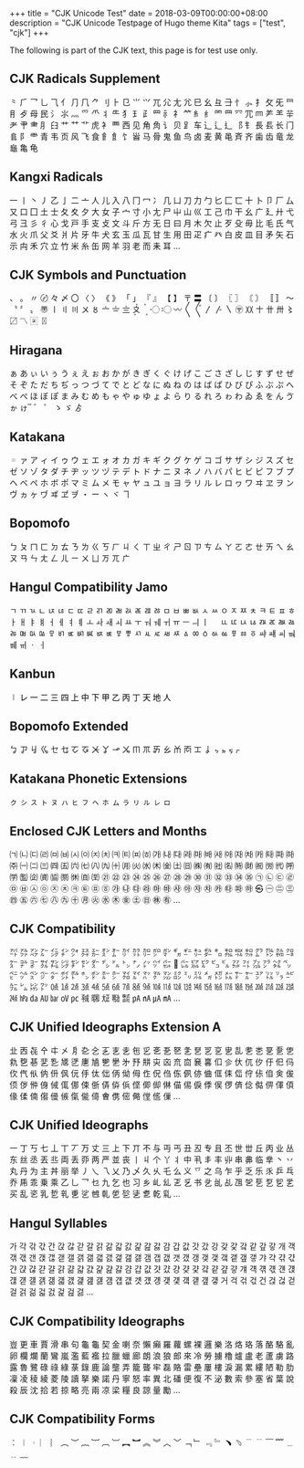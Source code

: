 +++
title = "CJK Unicode Test"
date = 2018-03-09T00:00:00+08:00
description = "CJK Unicode Testpage of Hugo theme Kita"
tags = ["test", "cjk"]
+++

The following is part of the CJK text, this page is for test use only.

<!--more-->

## CJK Radicals Supplement

⺀ ⺁ ⺂ ⺃ ⺄ ⺅ ⺆ ⺇ ⺈ ⺉ ⺊ ⺋ ⺌ ⺍ ⺎ ⺏ ⺐ ⺑ ⺒ ⺓ ⺔ ⺕ ⺖ ⺗ ⺘ ⺙ ⺛ ⺜ ⺝ ⺞ ⺟ ⺠ ⺡ ⺢ ⺣ ⺤ ⺥ ⺦ ⺧ ⺨ ⺩ ⺪ ⺫ ⺬ ⺭ ⺮ ⺯ ⺰ ⺱ ⺲ ⺳ ⺴ ⺵ ⺶ ⺷ ⺸ ⺹ ⺺ ⺻ ⺼ ⺽ ⺾ ⺿ ⻀ ⻁ ⻂ ⻃ ⻄ ⻅ ⻆ ⻇ ⻈ ⻉ ⻊ ⻋ ⻌ ⻍ ⻎ ⻏ ⻐ ⻑ ⻒ ⻓ ⻔ ⻕ ⻖ ⻗ ⻘ ⻙ ⻚ ⻛ ⻜ ⻝ ⻞ ⻟ ⻠ ⻡ ⻢ ⻣ ⻤ ⻥ ⻦ ⻧ ⻨ ⻩ ⻪ ⻫ ⻬ ⻭ ⻮ ⻯ ⻰ ⻱ ⻲ ⻳

## Kangxi Radicals

⼀ ⼁ ⼂ ⼃ ⼄ ⼅ ⼆ ⼇ ⼈ ⼉ ⼊ ⼋ ⼌ ⼍ ⼎ ⼏ ⼐ ⼑ ⼒ ⼓ ⼔ ⼕ ⼖ ⼗ ⼘ ⼙ ⼚ ⼛ ⼜ ⼝ ⼞ ⼟ ⼠ ⼡ ⼢ ⼣ ⼤ ⼥ ⼦ ⼧ ⼨ ⼩ ⼪ ⼫ ⼬ ⼭ ⼮ ⼯ ⼰ ⼱ ⼲ ⼳ ⼴ ⼵ ⼶ ⼷ ⼸ ⼹ ⼺ ⼻ ⼼ ⼽ ⼾ ⼿ ⽀ ⽁ ⽂ ⽃ ⽄ ⽅ ⽆ ⽇ ⽈ ⽉ ⽊ ⽋ ⽌ ⽍ ⽎ ⽏ ⽐ ⽑ ⽒ ⽓ ⽔ ⽕ ⽖ ⽗ ⽘ ⽙ ⽚ ⽛ ⽜ ⽝ ⽞ ⽟ ⽠ ⽡ ⽢ ⽣ ⽤ ⽥ ⽦ ⽧ ⽨ ⽩ ⽪ ⽫ ⽬ ⽭ ⽮ ⽯ ⽰ ⽱ ⽲ ⽳ ⽴ ⽵ ⽶ ⽷ ⽸ ⽹ ⽺ ⽻ ⽼ ⽽ ⽾ ⽿ ...

## CJK Symbols and Punctuation

、 。 〃 〄 々 〆 〇 〈 〉 《 》 「 」 『 』 【 】 〒 〓 〔 〕 〖 〗 〘 〙 〚 〛 〜 〝 〞 〟 〠 〡 〢 〣 〤 〥 〦 〧 〨 〩 〪 〫 〬 〭 〮 〯 〰 〱 〲 〳 〴 〵 〶 〷 〸 〹 〺 〻 〼 〽 〾 〿

## Hiragana

ぁ あ ぃ い ぅ う ぇ え ぉ お か が き ぎ く ぐ け げ こ ご さ ざ し じ す ず せ ぜ そ ぞ た だ ち ぢ っ つ づ て で と ど な に ぬ ね の は ば ぱ ひ び ぴ ふ ぶ ぷ へ べ ぺ ほ ぼ ぽ ま み む め も ゃ や ゅ ゆ ょ よ ら り る れ ろ ゎ わ ゐ ゑ を ん ゔ ゕ ゖ ゙ ゚ ゛ ゜ ゝ ゞ ゟ

## Katakana

゠ ァ ア ィ イ ゥ ウ ェ エ ォ オ カ ガ キ ギ ク グ ケ ゲ コ ゴ サ ザ シ ジ ス ズ セ ゼ ソ ゾ タ ダ チ ヂ ッ ツ ヅ テ デ ト ド ナ ニ ヌ ネ ノ ハ バ パ ヒ ビ ピ フ ブ プ ヘ ベ ペ ホ ボ ポ マ ミ ム メ モ ャ ヤ ュ ユ ョ ヨ ラ リ ル レ ロ ヮ ワ ヰ ヱ ヲ ン ヴ ヵ ヶ ヷ ヸ ヹ ヺ ・ ー ヽ ヾ ヿ

## Bopomofo

ㄅ ㄆ ㄇ ㄈ ㄉ ㄊ ㄋ ㄌ ㄍ ㄎ ㄏ ㄐ ㄑ ㄒ ㄓ ㄔ ㄕ ㄖ ㄗ ㄘ ㄙ ㄚ ㄛ ㄜ ㄝ ㄞ ㄟ ㄠ ㄡ ㄢ ㄣ ㄤ ㄥ ㄦ ㄧ ㄨ ㄩ ㄪ ㄫ ㄬ

## Hangul Compatibility Jamo

ㄱ ㄲ ㄳ ㄴ ㄵ ㄶ ㄷ ㄸ ㄹ ㄺ ㄻ ㄼ ㄽ ㄾ ㄿ ㅀ ㅁ ㅂ ㅃ ㅄ ㅅ ㅆ ㅇ ㅈ ㅉ ㅊ ㅋ ㅌ ㅍ ㅎ ㅏ ㅐ ㅑ ㅒ ㅓ ㅔ ㅕ ㅖ ㅗ ㅘ ㅙ ㅚ ㅛ ㅜ ㅝ ㅞ ㅟ ㅠ ㅡ ㅢ ㅣ ㅤ ㅥ ㅦ ㅧ ㅨ ㅩ ㅪ ㅫ ㅬ ㅭ ㅮ ㅯ ㅰ ㅱ ㅲ ㅳ ㅴ ㅵ ㅶ ㅷ ㅸ ㅹ ㅺ ㅻ ㅼ ㅽ ㅾ ㅿ ㆀ ㆁ ㆂ ㆃ ㆄ ㆅ ㆆ ㆇ ㆈ ㆉ ㆊ ㆋ ㆌ ㆍ ㆎ

## Kanbun

㆐ ㆑ ㆒ ㆓ ㆔ ㆕ ㆖ ㆗ ㆘ ㆙ ㆚ ㆛ ㆜ ㆝ ㆞ ㆟

## Bopomofo Extended

ㆠ ㆡ ㆢ ㆣ ㆤ ㆥ ㆦ ㆧ ㆨ ㆩ ㆪ ㆫ ㆬ ㆭ ㆮ ㆯ ㆰ ㆱ ㆲ ㆳ ㆴ ㆵ ㆶ ㆷ

## Katakana Phonetic Extensions

ㇰ ㇱ ㇲ ㇳ ㇴ ㇵ ㇶ ㇷ ㇸ ㇹ ㇺ ㇻ ㇼ ㇽ ㇾ ㇿ

## Enclosed CJK Letters and Months

㈀ ㈁ ㈂ ㈃ ㈄ ㈅ ㈆ ㈇ ㈈ ㈉ ㈊ ㈋ ㈌ ㈍ ㈎ ㈏ ㈐ ㈑ ㈒ ㈓ ㈔ ㈕ ㈖ ㈗ ㈘ ㈙ ㈚ ㈛ ㈜ ㈠ ㈡ ㈢ ㈣ ㈤ ㈥ ㈦ ㈧ ㈨ ㈩ ㈪ ㈫ ㈬ ㈭ ㈮ ㈯ ㈰ ㈱ ㈲ ㈳ ㈴ ㈵ ㈶ ㈷ ㈸ ㈹ ㈺ ㈻ ㈼ ㈽ ㈾ ㈿ ㉀ ㉁ ㉂ ㉃ ㉑ ㉒ ㉓ ㉔ ㉕ ㉖ ㉗ ㉘ ㉙ ㉚ ㉛ ㉜ ㉝ ㉞ ㉟ ㉠ ㉡ ㉢ ㉣ ㉤ ㉥ ㉦ ㉧ ㉨ ㉩ ㉪ ㉫ ㉬ ㉭ ㉮ ㉯ ㉰ ㉱ ㉲ ㉳ ㉴ ㉵ ㉶ ㉷ ㉸ ㉹ ㉺ ㉻ ㉿ ㊀ ㊁ ㊂ ㊃ ㊄ ㊅ ㊆ ㊇ ㊈ ㊉ ㊊ ㊋ ㊌ ㊍ ㊎ ㊏ ㊐ ㊑ ㊒ ...

## CJK Compatibility

㌀ ㌁ ㌂ ㌃ ㌄ ㌅ ㌆ ㌇ ㌈ ㌉ ㌊ ㌋ ㌌ ㌍ ㌎ ㌏ ㌐ ㌑ ㌒ ㌓ ㌔ ㌕ ㌖ ㌗ ㌘ ㌙ ㌚ ㌛ ㌜ ㌝ ㌞ ㌟ ㌠ ㌡ ㌢ ㌣ ㌤ ㌥ ㌦ ㌧ ㌨ ㌩ ㌪ ㌫ ㌬ ㌭ ㌮ ㌯ ㌰ ㌱ ㌲ ㌳ ㌴ ㌵ ㌶ ㌷ ㌸ ㌹ ㌺ ㌻ ㌼ ㌽ ㌾ ㌿ ㍀ ㍁ ㍂ ㍃ ㍄ ㍅ ㍆ ㍇ ㍈ ㍉ ㍊ ㍋ ㍌ ㍍ ㍎ ㍏ ㍐ ㍑ ㍒ ㍓ ㍔ ㍕ ㍖ ㍗ ㍘ ㍙ ㍚ ㍛ ㍜ ㍝ ㍞ ㍟ ㍠ ㍡ ㍢ ㍣ ㍤ ㍥ ㍦ ㍧ ㍨ ㍩ ㍪ ㍫ ㍬ ㍭ ㍮ ㍯ ㍰ ㍱ ㍲ ㍳ ㍴ ㍵ ㍶ ㍻ ㍼ ㍽ ㍾ ㍿ ㎀ ㎁ ㎂ ㎃ ...

## CJK Unified Ideographs Extension A

㐀 㐁 㐂 㐃 㐄 㐅 㐆 㐇 㐈 㐉 㐊 㐋 㐌 㐍 㐎 㐏 㐐 㐑 㐒 㐓 㐔 㐕 㐖 㐗 㐘 㐙 㐚 㐛 㐜 㐝 㐞 㐟 㐠 㐡 㐢 㐣 㐤 㐥 㐦 㐧 㐨 㐩 㐪 㐫 㐬 㐭 㐮 㐯 㐰 㐱 㐲 㐳 㐴 㐵 㐶 㐷 㐸 㐹 㐺 㐻 㐼 㐽 㐾 㐿 㑀 㑁 㑂 㑃 㑄 㑅 㑆 㑇 㑈 㑉 㑊 㑋 㑌 㑍 㑎 㑏 㑐 㑑 㑒 㑓 㑔 㑕 㑖 㑗 㑘 㑙 㑚 㑛 㑜 㑝 㑞 㑟 㑠 㑡 㑢 㑣 㑤 㑥 㑦 㑧 㑨 㑩 㑪 㑫 㑬 㑭 㑮 㑯 㑰 㑱 㑲 㑳 㑴 㑵 㑶 㑷 㑸 㑹 㑺 㑻 㑼 㑽 㑾 㑿 ...

## CJK Unified Ideographs

一 丁 丂 七 丄 丅 丆 万 丈 三 上 下 丌 不 与 丏 丐 丑 丒 专 且 丕 世 丗 丘 丙 业 丛 东 丝 丞 丟 丠 両 丢 丣 两 严 並 丧 丨 丩 个 丫 丬 中 丮 丯 丰 丱 串 丳 临 丵 丶 丷 丸 丹 为 主 丼 丽 举 丿 乀 乁 乂 乃 乄 久 乆 乇 么 义 乊 之 乌 乍 乎 乏 乐 乑 乒 乓 乔 乕 乖 乗 乘 乙 乚 乛 乜 九 乞 也 习 乡 乢 乣 乤 乥 书 乧 乨 乩 乪 乫 乬 乭 乮 乯 买 乱 乲 乳 乴 乵 乶 乷 乸 乹 乺 乻 乼 乽 乾 乿 ...

## Hangul Syllables

가 각 갂 갃 간 갅 갆 갇 갈 갉 갊 갋 갌 갍 갎 갏 감 갑 값 갓 갔 강 갖 갗 갘 같 갚 갛 개 객 갞 갟 갠 갡 갢 갣 갤 갥 갦 갧 갨 갩 갪 갫 갬 갭 갮 갯 갰 갱 갲 갳 갴 갵 갶 갷 갸 갹 갺 갻 갼 갽 갾 갿 걀 걁 걂 걃 걄 걅 걆 걇 걈 걉 걊 걋 걌 걍 걎 걏 걐 걑 걒 걓 걔 걕 걖 걗 걘 걙 걚 걛 걜 걝 걞 걟 걠 걡 걢 걣 걤 걥 걦 걧 걨 걩 걪 걫 걬 걭 걮 걯 거 걱 걲 걳 건 걵 걶 걷 걸 걹 걺 걻 걼 걽 걾 걿 ...

## CJK Compatibility Ideographs

豈 更 車 賈 滑 串 句 龜 龜 契 金 喇 奈 懶 癩 羅 蘿 螺 裸 邏 樂 洛 烙 珞 落 酪 駱 亂 卵 欄 爛 蘭 鸞 嵐 濫 藍 襤 拉 臘 蠟 廊 朗 浪 狼 郎 來 冷 勞 擄 櫓 爐 盧 老 蘆 虜 路 露 魯 鷺 碌 祿 綠 菉 錄 鹿 論 壟 弄 籠 聾 牢 磊 賂 雷 壘 屢 樓 淚 漏 累 縷 陋 勒 肋 凜 凌 稜 綾 菱 陵 讀 拏 樂 諾 丹 寧 怒 率 異 北 磻 便 復 不 泌 數 索 參 塞 省 葉 說 殺 辰 沈 拾 若 掠 略 亮 兩 凉 梁 糧 良 諒 量 勵 ...

## CJK Compatibility Forms

︰ ︱ ︲ ︳ ︴ ︵ ︶ ︷ ︸ ︹ ︺ ︻ ︼ ︽ ︾ ︿ ﹀ ﹁ ﹂ ﹃ ﹄ ﹅ ﹆ ﹉ ﹊ ﹋ ﹌ ﹍ ﹎ ﹏
